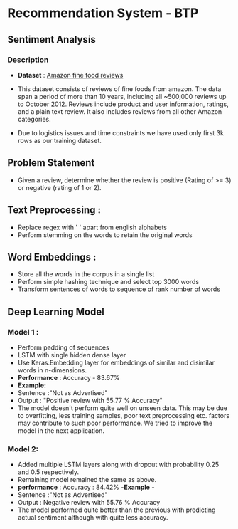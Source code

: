 # Recommendation System - BTP

## Sentiment Analysis

### Description

- **Dataset** : [Amazon fine food reviews](https://www.kaggle.com/snap/amazon-fine-food-reviews)

- This dataset consists of reviews of fine foods from amazon. The data span a period of more than 10 years, including all ~500,000 reviews up to October 2012. Reviews include product and user information, ratings, and a plain text review. It also includes reviews from all other Amazon categories.

- Due to logistics issues and time constraints we have used only first 3k rows as our training dataset.

## Problem Statement

- Given a review, determine whether the review is positive (Rating of >= 3) or negative (rating of 1 or 2).

## Text Preprocessing : 

- Replace regex with ' ' apart from english alphabets
- Perform stemming on the words to retain the original words

## Word Embeddings : 

- Store all the words in the corpus in a single list
- Perform simple hashing technique and select top 3000 words
- Transform sentences of words to sequence of rank number of words

## Deep Learning Model

### Model 1 : 

- Perform padding of sequences
- LSTM with single hidden dense layer
- Use Keras.Embedding layer for embeddings of similar and disimilar words in n-dimensions.
- **Performance** : Accuracy - 83.67%
- **Example:**
- Sentence :"Not as Advertised"
- Output : "Positive review with 55.77 % Accuracy"
- The model doesn't perform quite well on unseen data. This may be due to overfitting, less training samples, poor text preprocessing etc. factors may contribute to 
such poor performance. We tried to improve the model in the next application.

### Model 2:

- Added multiple LSTM layers along with dropout with probability 0.25 and 0.5 respectively.
- Remaining model remained the same as above.
- **performance** : Accuracy : 84.42%
-**Example** - 
- Sentence :"Not as Advertised"
- Output : Negative review with 55.76 % Accuracy
- The model performed quite better than the previous with predicting actual sentiment although with quite less accuracy. 
